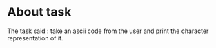 # About task
The task said : take an ascii code from the user and print the character representation of it.
